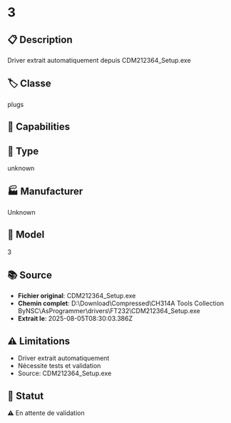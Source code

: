 # 3

## 📋 Description
Driver extrait automatiquement depuis CDM212364_Setup.exe

## 🏷️ Classe
plugs

## 🔧 Capabilities


## 📡 Type
unknown

## 🏭 Manufacturer
Unknown

## 📱 Model
3

## 📚 Source
- **Fichier original**: CDM212364_Setup.exe
- **Chemin complet**: D:\Download\Compressed\CH314A Tools Collection ByNSC\AsProgrammer\drivers\FT232\CDM212364_Setup.exe
- **Extrait le**: 2025-08-05T08:30:03.386Z

## ⚠️ Limitations
- Driver extrait automatiquement
- Nécessite tests et validation
- Source: CDM212364_Setup.exe

## 🚀 Statut
⚠️ En attente de validation

